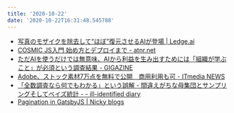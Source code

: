 ```yaml
---
title: '2020-10-22'
date: '2020-10-22T16:31:48.545788'
---
```


- [写真のモザイクを除去して“ほぼ”復元させるAIが登場 | Ledge.ai](https://ledge.ai/pulse-duke/
)
- [COSMIC JS入門 始め方とデプロイまで - atnr.net](https://www.atnr.net/how-to-start-cosmic-js/
)
- [ただAIを使うだけでは無意味、AIから利益を生み出すためには「組織が学ぶこと」が必須という調査結果 - GIGAZINE](https://gigazine.net/news/20201021-ai-organizational-learning/
)
- [Adobe、ストック素材7万点を無料で公開　商用利用も可 - ITmedia NEWS](https://www.itmedia.co.jp/news/articles/2010/21/news129.html
)
- [「全数調査なら何でもわかる」という誤解 - 間違えがちな母集団とサンプリングそしてベイズ統計 - - ill-identified diary](https://ill-identified.hatenablog.com/entry/2020/10/21/224042
)
- [Pagination in GatsbyJS | Nicky blogs](https://nickymeuleman.netlify.app/blog/gatsby-pagination)